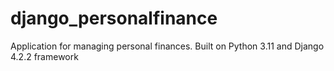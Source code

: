 # django_personalfinance
Application for managing personal finances. 
Built on Python 3.11 and Django 4.2.2 framework
